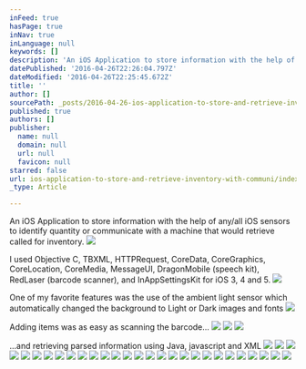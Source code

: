 ```yaml
---
inFeed: true
hasPage: true
inNav: true
inLanguage: null
keywords: []
description: 'An iOS Application to store information with the help of any/all iOS sensors to identify quantity or communicate with a machine that would retrieve called for inventory. '
datePublished: '2016-04-26T22:26:04.797Z'
dateModified: '2016-04-26T22:25:45.672Z'
title: ''
author: []
sourcePath: _posts/2016-04-26-ios-application-to-store-and-retrieve-inventory-with-communi.md
published: true
authors: []
publisher:
  name: null
  domain: null
  url: null
  favicon: null
starred: false
url: ios-application-to-store-and-retrieve-inventory-with-communi/index.html
_type: Article

---
```

An iOS Application to store information with the help of any/all iOS sensors to identify quantity or communicate with a machine that would retrieve called for inventory. ![](https://the-grid-user-content.s3-us-west-2.amazonaws.com/924981c0-7e65-4216-9a3b-4dfc48438a0b.png)

I used Objective C, TBXML, HTTPRequest, CoreData, CoreGraphics, CoreLocation, CoreMedia, MessageUI, DragonMobile (speech kit), RedLaser (barcode scanner), and InAppSettingsKit for iOS 3, 4 and 5\.
![](https://s3-us-west-2.amazonaws.com/the-grid-img/p/5afbd51f415d64223baa760e7e543fe22961fcd3.png)

One of my favorite features was the use of the ambient light sensor which automatically changed the background to Light or Dark images and fonts
![](https://s3-us-west-2.amazonaws.com/the-grid-img/p/d84c4a98ea9146a11f0c81f343ab0568db4c03ae.png)

Adding items was as easy as scanning the barcode...
![](https://the-grid-user-content.s3-us-west-2.amazonaws.com/2a5d6605-bf37-49de-8b85-c791aa2b1d49.png)
![](https://the-grid-user-content.s3-us-west-2.amazonaws.com/292b0440-b00e-4b0d-a245-b4219a0c584d.png)
![](https://s3-us-west-2.amazonaws.com/the-grid-img/p/c23a8323d01dbc45e42b5309cf6e9c2a299eba03.png)

...and retrieving parsed information using Java, javascript and XML
![](https://the-grid-user-content.s3-us-west-2.amazonaws.com/eed1e7bf-1861-4651-a30d-0ba0f2328ad7.png)
![](https://s3-us-west-2.amazonaws.com/the-grid-img/p/1f24b1691d8d5df5e2a964813d82493a87bb5346.png)
![](https://the-grid-user-content.s3-us-west-2.amazonaws.com/6047acd1-f00a-484d-b5d0-3c2336184ce7.png)
![](https://the-grid-user-content.s3-us-west-2.amazonaws.com/fe94662b-73eb-4324-acf7-a06b2cb279ec.png)
![](https://the-grid-user-content.s3-us-west-2.amazonaws.com/4966f2f5-99e2-416a-9ce0-c27442dec713.png)
![](https://the-grid-user-content.s3-us-west-2.amazonaws.com/3742ec10-d00c-4689-b0fc-c74bd118d5af.png)
![](https://the-grid-user-content.s3-us-west-2.amazonaws.com/d1e9e674-5e51-4fcb-a906-6ce9c9f75d06.png)
![](https://the-grid-user-content.s3-us-west-2.amazonaws.com/221311f7-b68b-4370-a6a6-4ee55192ab77.png)
![](https://the-grid-user-content.s3-us-west-2.amazonaws.com/45441e94-fff0-491b-bd2b-de96811f2a5a.png)
![](https://the-grid-user-content.s3-us-west-2.amazonaws.com/f405046f-46f7-438a-b359-478be8bad98b.png)
![](https://the-grid-user-content.s3-us-west-2.amazonaws.com/e05f9651-454b-4b8a-906b-7f81648b2c60.png)
![](https://the-grid-user-content.s3-us-west-2.amazonaws.com/b8f692c3-c917-4f70-a19d-b0d4c209beac.png)
![](https://the-grid-user-content.s3-us-west-2.amazonaws.com/155d0074-ab5e-4eef-9339-3f9f00cff57e.png)
![](https://the-grid-user-content.s3-us-west-2.amazonaws.com/a20213d3-fb2c-4a30-845c-cb0cf4532a18.png)
![](https://the-grid-user-content.s3-us-west-2.amazonaws.com/15c1dd07-913d-4d5c-8b6e-bb5c2bff4c39.png)
![](https://the-grid-user-content.s3-us-west-2.amazonaws.com/21a7d8c3-b615-4a3f-b276-559ca4447d14.png)
![](https://the-grid-user-content.s3-us-west-2.amazonaws.com/0ee30e33-a341-4def-8900-8f7eb9016426.png)
![](https://the-grid-user-content.s3-us-west-2.amazonaws.com/f9921ab1-24a1-497c-9936-f34d7bf004d8.png)
![](https://the-grid-user-content.s3-us-west-2.amazonaws.com/21e94a2a-6d97-4faf-8baa-4076cc278a4a.png)
![](https://the-grid-user-content.s3-us-west-2.amazonaws.com/047651cd-0d69-42d9-9081-aecd0c8dbdaf.png)
![](https://the-grid-user-content.s3-us-west-2.amazonaws.com/b3652acf-e6a2-490f-92a1-5b7b93413045.png)
![](https://the-grid-user-content.s3-us-west-2.amazonaws.com/f3c63242-ae16-441b-ad59-12d26d0449f6.png)
![](https://the-grid-user-content.s3-us-west-2.amazonaws.com/cc9fff59-870c-4032-91d7-27bfe3fd3f0f.png)
![](https://the-grid-user-content.s3-us-west-2.amazonaws.com/4777d880-b98b-4282-9a4f-78adec7b6d57.png)
![](https://the-grid-user-content.s3-us-west-2.amazonaws.com/d1037ccc-6ab6-4084-b35c-91607785189b.png)
![](https://the-grid-user-content.s3-us-west-2.amazonaws.com/e8eac5db-0e58-46cc-be72-f06d53faf8f2.png)
![](https://the-grid-user-content.s3-us-west-2.amazonaws.com/80808b25-0d34-4433-8065-7283a67c3df6.png)
![](https://the-grid-user-content.s3-us-west-2.amazonaws.com/29add7a9-f0ce-44bb-958b-dc15ac9d0928.png)